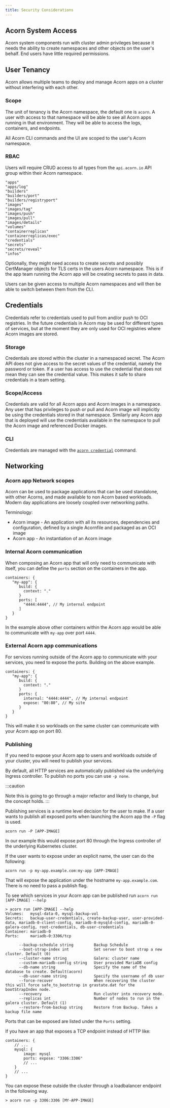 ```yaml
---
title: Security Considerations
---
```


## Acorn System Access

Acorn system components run with cluster admin privileges because it needs the ability to create namespaces and other objects on the user's behalf. End users have little required permissions.

## User Tenancy

Acorn allows multiple teams to deploy and manage Acorn apps on a cluster without interfering with each other.

### Scope

The unit of tenancy is the Acorn namespace, the default one is `acorn`. A user with access to that namespace will be able to see all Acorn apps running in that environment. They will be able to access the logs, containers, and endpoints.

All Acorn CLI commands and the UI are scoped to the user's Acorn namespace.

### RBAC

Users will require CRUD access to all types from the `api.acorn.io` API group within their Acorn namespace.

```shell
"apps"
"apps/log"
"builders"
"builders/port"
"builders/registryport"
"images"
"images/tag"
"images/push"
"images/pull"
"images/details"
"volumes"
"containerreplicas"
"containerreplicas/exec"
"credentials"
"secrets"
"secrets/reveal"
"infos"
```

Optionally, they might need access to create secrets and possibly CertManager objects for TLS certs in the users Acorn namespace. This is if the app team running the Acorn app will be creating secrets to pass in data.

Users can be given access to multiple Acorn namespaces and will then be able to switch between them from the CLI.

## Credentials

Credentials refer to credentials used to pull from and/or push to OCI registries.
In the future credentials in Acorn may be used for different types of services, but at the moment they are only used for OCI registries where Acorn images are stored.

### Storage

Credentials are stored within the cluster in a namespaced secret.
The Acorn API does not give access to the secret values of the credential, namely the password or token.
If a user has access to use the credential that does not mean they can see the credential value.
This makes it safe to share credentials in a team setting.

### Scope/Access

Credentials are valid for all Acorn apps and Acorn images in a namespace.
Any user that has privileges to push or pull and Acorn image will implicitly be using the credentials stored in that namespace.
Similarly any Acorn app that is deployed will use the credentials available in the namespace to pull the Acorn image and referenced Docker images.

### CLI

Credentials are managed with the [`acorn credential`](/reference/command-line/acorn_credential) command.

## Networking

### Acorn app Network scopes

Acorn can be used to package applications that can be used standalone, with other Acorns, and made available to non Acorn based workloads.
Modern day applications are loosely coupled over networking paths.

Terminology:

- Acorn image - An application with all its resources, dependencies and configuration, defined by a single Acornfile and packaged as an OCI image
- Acorn app - An instantiation of an Acorn image

### Internal Acorn communication

When composing an Acorn app that will only need to communicate with itself, you can define the `ports` section on the containers in the app.

```acorn
containers: {
   "my-app": {
      build: {
        context: "."
      }
      ports: [
        "4444:4444", // My internal endpoint
      ]
   }
}
```

In the example above other containers within the Acorn app would be able to communicate with `my-app` over port `4444`.

### External Acorn app communications

For services running outside of the Acorn app to communicate with your services, you need to expose the ports. Building on the above example.

```acorn
containers: {
   "my-app": {
      build: {
        context: "."
      }
      ports: {
        internal: "4444:4444", // My internal endpoint
        expose: "80:80", // My site
      }
   }
}
```

This will make it so workloads on the same cluster can communicate with your Acorn app on port 80.

### Publishing

If you need to expose your Acorn app to users and workloads outside of your cluster, you will need to publish your services.

By default, all HTTP services are automatically published via the underlying Ingress controller. To publish no ports you can use `-p none`.

:::caution

Note this is going to go through a major refactor and likely to change, but the concept holds.
:::

Publishing services is a runtime level decision for the user to make. If a user wants to publish all exposed ports when launching the Acorn app the `-P` flag is used.

```shell
acorn run -P [APP-IMAGE]
```

In our example this would expose port 80 through the Ingress controller of the underlying Kubernetes cluster.

If the user wants to expose under an explicit name, the user can do the following:

```shell
acorn run -p my-app.example.com:my-app [APP-IMAGE]
```

That will expose the application under the hostname `my-app.example.com`. There is no need to pass a publish flag.

To see which services in your Acorn app can be published run `acorn run [APP-IMAGE] --help`

```shell
> acorn run [APP-IMAGE] --help
Volumes:   mysql-data-0, mysql-backup-vol
Secrets:   backup-user-credentials, create-backup-user, user-provided-data, mariadb-0-client-config, mariadb-0-mysqld-config, mariadb-0-galera-config, root-credentials, db-user-credentials
Container: mariadb-0
Ports:     mariadb-0:3306/tcp

      --backup-schedule string         Backup Schedule
      --boot-strap-index int           Set server to boot strap a new cluster. Default (0)
      --cluster-name string            Galera: cluster name
      --custom-mariadb-config string   User provided MariaDB config
      --db-name string                 Specify the name of the database to create. Default(acorn)
      --db-user-name string            Specify the username of db user
      --force-recover                  When recovering the cluster this will force safe_to_bootstrap in grastate.dat for the bootStrapIndex node.
      --recovery                       Run cluster into recovery mode.
      --replicas int                   Number of nodes to run in the galera cluster. Default (1)
      --restore-from-backup string     Restore from Backup. Takes a backup file name
```

Ports that can be exposed are listed under the `Ports` setting.

If you have an app that exposes a TCP endpoint instead of HTTP like:

```acorn
containers: {
    // ...
    mysql: {
        image: mysql
        ports: expose: "3306:3306"
        // ...
    }
    // ...
}
```

You can expose these outside the cluster through a loadbalancer endpoint in the following way.

```shell
> acorn run -p 3306:3306 [MY-APP-IMAGE]
```
